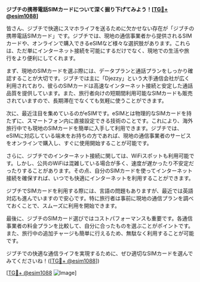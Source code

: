 **ジブチの携帯電話SIMカードについて深く掘り下げてみよう！[[TG💪+ @esim1088](https://t.me/s/esim1088)]**

皆さん、ジブチで快適にスマホライフを送るために欠かせない存在が「ジブチの携帯電話SIMカード」です。ジブチでは、現地の通信事業者から提供されるSIMカードや、オンラインで購入できるeSIMなど様々な選択肢があります。これらは、ただ単にインターネット接続を可能にするだけでなく、現地での生活や旅行をより便利にしてくれます。

まず、現地のSIMカードを選ぶ際には、データプランと通話プランをしっかり確認することが大切です。ジブチでは主に「Djezzy」という大手通信会社が広く利用されており、彼らのSIMカードは高速なインターネット接続と安定した通話品質を提供しています。また、旅行者向けの短期間利用可能なSIMカードも販売されていますので、長期滞在でなくても気軽に使うことができます。

次に、最近注目を集めているのがeSIMです。eSIMとは物理的なSIMカードを持たずに、スマートフォン内に直接設定できる技術のことです。これにより、海外旅行中でも現地のSIMカードを簡単に入手して利用できます。ジブチでは、eSIMに対応している端末をお持ちの方であれば、現地の通信事業者のサービスをオンラインで購入し、すぐに使用開始することが可能です。

さらに、ジブチでのインターネット接続に関しては、WiFiスポットも利用可能です。しかし、公共のWiFiは混雑している場合が多く、速度が遅かったり不安定だったりすることがあります。その点、自分のSIMカードを使ってインターネット接続を確保すれば、いつでも快適にインターネットを利用することができます。

ジブチでSIMカードを利用する際には、言語の問題もありますが、最近では英語対応も進んでいますので安心です。特に旅行者は事前に現地の通信プランを調べておくことで、スムーズに利用を開始できます。

最後に、ジブチのSIMカード選びではコストパフォーマンスも重要です。各通信事業者の料金プランを比較して、自分に合ったものを選ぶことがポイントです。また、旅行中の追加チャージも簡単に行えるため、無駄なく利用することが可能です。

ジブチでの快適な通信ライフを実現するために、ぜひ適切なSIMカードを選んでみてくださいね！([[TG💪+ @esim1088](https://t.me/s/esim1088)])

[[TG💪+ @esim1088](https://t.me/s/esim1088) ![Image](https://i.postimg.cc/Y0z9fWf4/image.png)]